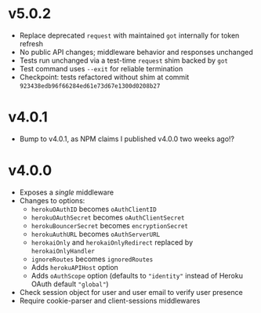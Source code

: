 # v5.0.2

- Replace deprecated `request` with maintained `got` internally for token refresh
- No public API changes; middleware behavior and responses unchanged
- Tests run unchanged via a test-time `request` shim backed by `got`
- Test command uses `--exit` for reliable termination
- Checkpoint: tests refactored without shim at commit `923438edb96f66284ed61e73d67e1300d0208b27`

# v4.0.1

- Bump to v4.0.1, as NPM claims I published v4.0.0 two weeks ago!?

# v4.0.0

- Exposes a *single* middleware
- Changes to options:
  - `herokuOAuthID` becomes `oAuthClientID`
  - `herokuOAuthSecret` becomes `oAuthClientSecret`
  - `herokuBouncerSecret` becomes `encryptionSecret`
  - `herokuAuthURL` becomes `oAuthServerURL`
  - `herokaiOnly` and `herokaiOnlyRedirect` replaced by `herokaiOnlyHandler`
  - `ignoreRoutes` becomes `ignoredRoutes`
  - Adds `herokuAPIHost` option
  - Adds `oAuthScope` option (defaults to `"identity"` instead of Heroku OAuth default `"global"`)
- Check session object for user and user email to verify user presence
- Require cookie-parser and client-sessions middlewares
